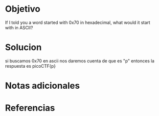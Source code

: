 

# Objetivo
If I told you a word started with 0x70 in hexadecimal, what would it start with in ASCII?

# Solucion

si buscamos 0x70 en ascii nos daremos cuenta de que es "p"
entonces la respuesta es picoCTF{p}

# Notas adicionales

# Referencias